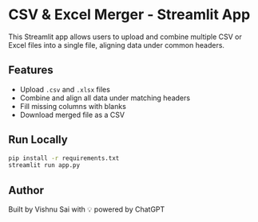 
# CSV & Excel Merger - Streamlit App

This Streamlit app allows users to upload and combine multiple CSV or Excel files into a single file, aligning data under common headers.

## Features

- Upload `.csv` and `.xlsx` files
- Combine and align all data under matching headers
- Fill missing columns with blanks
- Download merged file as a CSV

## Run Locally

```bash
pip install -r requirements.txt
streamlit run app.py
```

## Author

Built by Vishnu Sai with 💡 powered by ChatGPT
